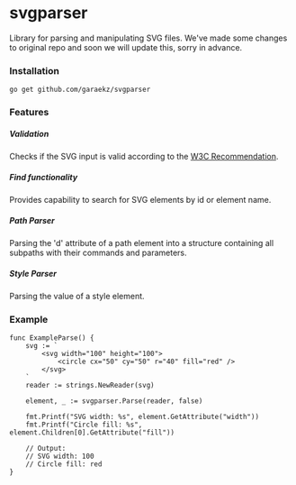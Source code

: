 # svgparser

Library for parsing and manipulating SVG files. We've made some changes to original repo and soon we will update this, sorry in advance.

### Installation

	go get github.com/garaekz/svgparser

### Features

##### Validation
Checks if the SVG input is valid according to the [W3C Recommendation](https://www.w3.org/TR/SVG/Overview.html).

##### Find functionality
Provides capability to search for SVG elements by id or element name.

##### Path Parser
Parsing the 'd' attribute of a path element into a structure containing all subpaths with their commands and parameters.

##### Style Parser
Parsing the value of a style element.

### Example

	func ExampleParse() {
		svg := `
			<svg width="100" height="100">
				<circle cx="50" cy="50" r="40" fill="red" />
			</svg>
		`
		reader := strings.NewReader(svg)

		element, _ := svgparser.Parse(reader, false)

		fmt.Printf("SVG width: %s", element.GetAttribute("width"))
		fmt.Printf("Circle fill: %s", element.Children[0].GetAttribute("fill"))

		// Output:
		// SVG width: 100
		// Circle fill: red
	}
